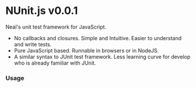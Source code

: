 NUnit.js v0.0.1
========

Neal's unit test framework for JavaScript. 

* No callbacks and closures. Simple and Intuitive. Easier to understand and write tests.
* Pure JavaScript based. Runnable in browsers or in NodeJS.
* A similar syntax to JUnit test framework. Less learning curve for develop who is already familiar with JUnit.

### Usage

